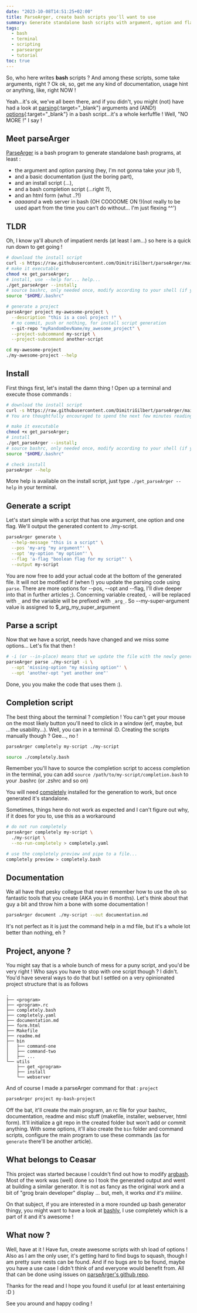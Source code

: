 ```yaml
---
date: "2023-10-08T14:51:25+02:00"
title: ParseArger, create bash scripts you'll want to use
summary: Generate standalone bash scripts with argument, option and flag parsing, documentation, completion and more !
tags:
  - bash
  - terminal
  - scripting
  - parsearger
  - tutorial
toc: true
---
```


So, who here writes **bash** scripts ? And among these scripts, some take arguments, right ? 
Ok ok, so, get me any kind of documentation, usage hint or anything, like, right NOW !

Yeah...it's ok, we've all been there, and if you didn't, you might (not) have had a look at [parsing](https://stackoverflow.com/a/14203146){:target="_blank"} arguments and (AND!) [options](https://sookocheff.com/post/bash/parsing-bash-script-arguments-with-shopts/){:target="_blank"} in a bash script...it's a whole kerfuffle ! Well, "NO MORE !" I say !

## Meet parseArger

[ParseArger](https://dimitrigilbert.github.io/parseArger/) is a bash program to generate standalone bash programs, at least :
* the argument and option parsing (hey, I'm not gonna take your job !),
* and a basic documentation (just the boring part),
* and an install script (...),
* and a bash completion script (...right ?),
* and an html form (whut ..?!)
* *aaaaand* a web server in bash (OH COOOOME ON !)(not really to be used apart from the time you can't do without... I'm just flexing ^^')

## TLDR

Oh, I know ya'll abunch of impatient nerds (at least I am...) so here is a quick run down to get going !

```bash
# download the install script
curl -s https://raw.githubusercontent.com/DimitriGilbert/parseArger/main/utils/get_parseArger -O;
# make it executable
chmod +x get_parseArger;
# install, use --help for... help...
./get_parseArger --install;
# source bashrc, only needed once, modify according to your shell (if you don't know, it's the good one :D)
source "$HOME/.bashrc"

# generate a project
parseArger project my-awesome-project \
  --description "this is a cool project !" \
  # no commit, push or nothing, for install script generation
  --git-repo "myRandomDevName/my_awesome_project" \
  --project-subcommand my-script \
  --project-subcommand another-script

cd my-awesome-project
./my-awesome-project --help
```

## Install

First things first, let's install the damn thing ! 
Open up a terminal and execute those commands :
```bash
# download the install script
curl -s https://raw.githubusercontent.com/DimitriGilbert/parseArger/main/utils/get_parseArger -O;
# You are thoughtfully encouraged to spend the next few minutes reading it, just to make sure I do not have nefarious purposes, thank you.

# make it executable
chmod +x get_parseArger;
# install
./get_parseArger --install;
# source bashrc, only needed once, modify according to your shell (if you don't know, it's the good one :D)
source "$HOME/.bashrc"

# check install
parseArger --help
```

More help is available on the install script, just type `./get_parseArger --help` in your terminal.

## Generate a script

Let's start simple with a script that has one argument, one option and one flag. We'll output the generated content to ./my-script.
```bash
parseArger generate \
  --help-message "this is a script" \
  --pos 'my-arg "my argument"' \
  --opt 'my-option "my option"' \
  --flag 'a-flag "boolean flag for my script"' \
  --output my-script
```

You are now free to add your actual code at the bottom of the generated file. It will not be modified if (when !) you update the parsing code using `parse`.
There are more options for --pos, --opt and --flag, I'll dive deeper into that in further articles ;).
Concerning variable created, `-` will be replaced with `_` and the variable will be prefixed with `_arg_`.
So --my-super-argument value is assigned to $_arg_my_super_argument

## Parse a script

Now that we have a script, needs have changed and we miss some options... Let's fix that then !
```bash
# -i (or --in-place) means that we update the file with the newly generated parsing code, keeping your custom code
parseArger parse ./my-script -i \
  --opt 'missing-option "my missing option"' \
  --opt 'another-opt "yet another one"'
```

Done, you you make the code that uses them :).

## Completion script

The best thing about the terminal ? completion ! 
You can't get your mouse on the most likely button you'll need to click in a window (erf, maybe, but ...the usability...).
Well, you can in a terminal :D. Creating the scripts manually though ? Gee..., no !

```bash
parseArger completely my-script ./my-script

source ./completely.bash
```

Remember you'll have to source the completion script to access completion in the terminal, you can add `source /path/to/my-script/completion.bash` to your .bashrc (or .zshrc and so on)

You will need [completely](https://github.com/DannyBen/completely) installed for the generation to work, but once generated it's standalone.

Sometimes, things here do not work as expected and I can't figure out why, if it does for you to, use this as a workaround

```bash
# do not run completely
parseArger completely my-script \
  ./my-script \
  --no-run-completely > completely.yaml

# use the completely preview and pipe to a file...
completely preview > completely.bash
```

## Documentation

We all have that pesky collegue that never remember how to use the oh so fantastic tools that you create (AKA you in 6 months).
Let's think about that guy a bit and throw him a bone with some documentation !

```bash
parseArger document ./my-script --out documentation.md
```

It's not perfect as it is just the command help in a md file, but it's a whole lot better than nothing, eh ?

## Project, anyone ?

You might say that is a whole bunch of mess for a puny script, and you'd be very right !
Who says you have to stop with one script though ? I didn't.
You'd have several ways to do that but I settled on a very opinionated project structure that is as follows

```
.
├── <program>
├── <program>.rc
├── completely.bash
├── completely.yaml
├── documentation.md
├── form.html
├── Makefile
├── readme.md
├── bin
│   ├── command-one
│   ├── command-two
│   ├── ...
└── utils
    ├── get_<program>
    ├── install
    └── webserver
```
And of course I made a parseArger command for that : `project`

```bash
parseArger project my-bash-project
```

Off the bat, it'll create the main program, an rc file for your bashrc, documentation, readme and misc stuff (makefile, installer, webserver, html form). It'll initialize a git repo in the created folder but won't add or commit anything.
With some options, it'll also create the `bin` folder and command scripts, configure the main program to use these commands (as for `generate` there'll be another article).

## What belongs to Ceasar

This project was started because I couldn't find out how to modify [argbash](https://github.com/matejak/argbash).
Most of the work was (well) done so I took the generated output and went at building a similar generator.
It is not as fancy as the original work and a bit of "grog brain developer" display ... but, meh, it works *and it's miiiine*.

On that subject, if you are interested in a more rounded up bash generator thingy, you might want to have a look at [bashly](https://github.com/DannyBen/bashly/), I use completely which is a part of it and it's awesome !

## What now ?

Well, have at it ! Have fun, create awesome scripts with sh load of options !
Also as I am the only user, it's getting hard to find bugs to squash, though I am pretty sure nests can be found.
And if no bugs are to be found, maybe you have a use case I didn't think of and everyone would benefit from.
All that can be done using issues on [parseArger's github repo](https://github.com/DimitriGilbert/parseArger).

Thanks for the read and I hope you found it useful (or at least entertaining :D )

See you around and happy coding !
